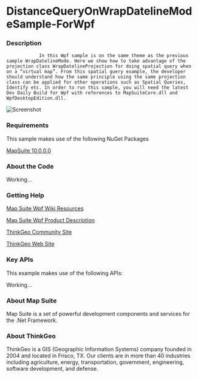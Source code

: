 # DistanceQueryOnWrapDatelineModeSample-ForWpf

### Description

                In this Wpf sample is on the same theme as the previous sample WrapDatelineMode. Here we show how to take advantage of the projection class WrapDatelineProjection for doing spatial query when on a “virtual map”. From this spatial query example, the developer should understand how the same principle using the same projection class can be applied for other operations such as Spatial Queries, Identify etc. In order to run this sample, you will need the latest Dev Daily Build for Wpf with references to MapSuiteCore.dll and WpfDesktopEdition.dll.
              

![Screenshot](https://github.com/ThinkGeo/DistanceQueryOnWrapDatelineModeSample-ForWpf/blob/master/ScreenShot.png)

### Requirements
This sample makes use of the following NuGet Packages

[MapSuite 10.0.0.0](http:mapsuite.nuget)

### About the Code

Working...

### Getting Help

[Map Suite Wpf Wiki Resources](http://wiki.thinkgeo.com/wiki/map_suite_wpf_desktop_edition)

[Map Suite Wpf Product Description](http://thinkgeo.com/map-suite-developer-gis/wpf-edition/)

[ThinkGeo Community Site](http://community.thinkgeo.com/)

[ThinkGeo Web Site](http://www.thinkgeo.com)

### Key APIs
This example makes use of the following APIs:

Working...

### About Map Suite
Map Suite is a set of powerful development components and services for the .Net Framework.

### About ThinkGeo
ThinkGeo is a GIS (Geographic Information Systems) company founded in 2004 and located in Frisco, TX. Our clients are in more than 40 industries including agriculture, energy, transportation, government, engineering, software development, and defense.